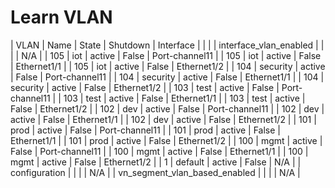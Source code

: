 
# Learn VLAN
| VLAN | Name | State | Shutdown | Interface |
| |
| interface_vlan_enabled |  |  |  | N/A |
| 105 | iot | active | False | Port-channel11 |
| 105 | iot | active | False | Ethernet1/1 |
| 105 | iot | active | False | Ethernet1/2 |
| 104 | security | active | False | Port-channel11 |
| 104 | security | active | False | Ethernet1/1 |
| 104 | security | active | False | Ethernet1/2 |
| 103 | test | active | False | Port-channel11 |
| 103 | test | active | False | Ethernet1/1 |
| 103 | test | active | False | Ethernet1/2 |
| 102 | dev | active | False | Port-channel11 |
| 102 | dev | active | False | Ethernet1/1 |
| 102 | dev | active | False | Ethernet1/2 |
| 101 | prod | active | False | Port-channel11 |
| 101 | prod | active | False | Ethernet1/1 |
| 101 | prod | active | False | Ethernet1/2 |
| 100 | mgmt | active | False | Port-channel11 |
| 100 | mgmt | active | False | Ethernet1/1 |
| 100 | mgmt | active | False | Ethernet1/2 |
| 1 | default | active | False | N/A |
| configuration |  |  |  | N/A |
| vn_segment_vlan_based_enabled |  |  |  | N/A |